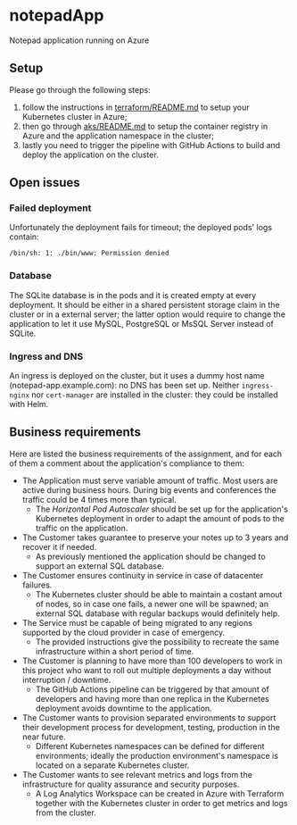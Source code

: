# notepadApp
Notepad application running on Azure

## Setup

Please go through the following steps:

1. follow the instructions in [terraform/README.md](terraform/README.md) to setup your Kubernetes cluster in Azure;
1. then go through [aks/README.md](aks/README.md) to setup the container registry in Azure and the application namespace in the cluster;
1. lastly you need to trigger the pipeline with GitHub Actions to build and deploy the application on the cluster.

## Open issues

### Failed deployment
Unfortunately the deployment fails for timeout; the deployed pods' logs contain:

```
/bin/sh: 1: ./bin/www: Permission denied
```

### Database
The SQLite database is in the pods and it is created empty at every deployment. It should be either in a shared persistent storage claim in the cluster or in a external server; the latter option would require to change the application to let it use MySQL, PostgreSQL or MsSQL Server instead of SQLite.

### Ingress and DNS
An ingress is deployed on the cluster, but it uses a dummy host name (notepad-app.example.com): no DNS has been set up. Neither `ingress-nginx` nor `cert-manager` are installed in the cluster: they could be installed with Helm.

## Business requirements

Here are listed the business requirements of the assignment, and for each of them a comment about the application's compliance to them:

* The Application must serve variable amount of traffic. Most users are active during business hours. During big events and conferences the traffic could be 4 times more than typical.
    * The *Horizontal Pod Autoscaler* should be set up for the application's Kubernetes deployment in order to adapt the amount of pods to the traffic on the application.
* The Customer takes guarantee to preserve your notes up to 3 years and recover it if needed.
    * As previously mentioned the application should be changed to support an external SQL database.
* The Customer ensures continuity in service in case of datacenter failures.
    * The Kubernetes cluster should be able to maintain a costant amout of nodes, so in case one fails, a newer one will be spawned; an external SQL database with regular backups would definitely help.
* The Service must be capable of being migrated to any regions supported by the cloud provider in case of emergency.
    * The provided instructions give the possibility to recreate the same infrastructure within a short period of time.
* The Customer is planning to have more than 100 developers to work in this project who want to roll out multiple deployments a day without interruption / downtime.
    * The GitHub Actions pipeline can be triggered by that amount of developers and having more than one replica in the Kubernetes deployment avoids downtime to the application.
* The Customer wants to provision separated environments to support their development process for development, testing, production in the near future.
    * Different Kubernetes namespaces can be defined for different environments; ideally the production environment's namespace is located on a separate Kubernetes cluster.
* The Customer wants to see relevant metrics and logs from the infrastructure for quality assurance and security purposes.
    * A Log Analytics Workspace can be created in Azure with Terraform together with the Kubernetes cluster in order to get metrics and logs from the cluster.
